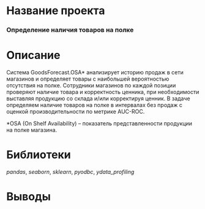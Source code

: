 # Название проекта

### Определение наличия товаров на полке

# Описание

Система GoodsForecast.OSA* анализирует историю продаж в сети магазинов и определяет товары с наибольшей вероятностью отсутствия на полке. 
Сотрудники магазинов по каждой позиции проверяют наличие товара и корректность ценника, при необходимости выставляя продукцию со склада и/или корректируя ценник.
В задаче определяем наличие товаров на полке в интервалах без продаж с оценкой производительности по метрике AUC-ROC. 
 
*OSA (On  Shelf Availability) – показатель представленности продукции на полке магазина.

# Библиотеки

_pandas_, _seaborn_, _sklearn_, _pyodbc_, _ydata_profiling_

# Выводы
